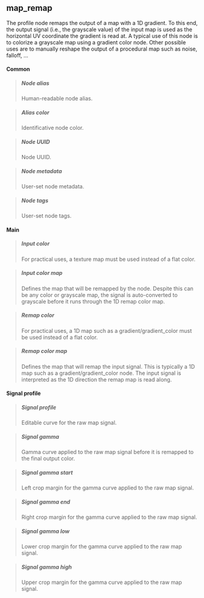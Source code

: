 ## **map_remap**

The profile node remaps the output of a map with a 1D gradient. To this end, the output signal (i.e., the grayscale value) of the input map is used as the horizontal UV coordinate the gradient is read at. A typical use of this node is to colorize a grayscale map using a gradient color node. Other possible uses are to manually reshape the output of a procedural map such as noise, falloff, ...
#### Common

> ##### Node alias
> Human-readable node alias.

> ##### Alias color
> Identificative node color.

> ##### Node UUID
> Node UUID.

> ##### Node metadata
> User-set node metadata.

> ##### Node tags
> User-set node tags.

#### Main

> ##### Input color
> For practical uses, a texture map must be used instead of a flat color.

> ##### Input color map
> Defines the map that will be remapped by the node. Despite this can be any color or grayscale map, the signal is auto-converted to grayscale before it runs through the 1D remap color map.

> ##### Remap color
> For practical uses, a 1D map such as a gradient/gradient_color must be used instead of a flat color.

> ##### Remap color map
> Defines the map that will remap the input signal. This is typically a 1D map such as a gradient/gradient_color node. The input signal is interpreted as the 1D direction the remap map is read along.

#### Signal profile

> ##### Signal profile
> Editable curve for the raw map signal.

> ##### Signal gamma
> Gamma curve applied to the raw map signal before it is remapped to the final output color.

> ##### Signal gamma start
> Left crop margin for the gamma curve applied to the raw map signal.

> ##### Signal gamma end
> Right crop margin for the gamma curve applied to the raw map signal.

> ##### Signal gamma low
> Lower crop margin for the gamma curve applied to the raw map signal.

> ##### Signal gamma high
> Upper crop margin for the gamma curve applied to the raw map signal.

